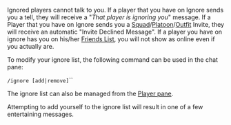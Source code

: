 Ignored players cannot talk to you. If a player that you have on Ignore sends
you a tell, they will receive a "_That player is ignoring you_" message. If a
Player that you have on Ignore sends you a
[Squad](Squad.md)/[Platoon](Platoon.md)/[Outfit](Outfit.md) Invite, they will
receive an automatic "Invite Declined Message". If a player you have on ignore
has you on his/her [Friends List](../commands/Friends_List.md), you will not
show as online even if you actually are.

To modify your ignore list, the following command can be used in the chat pane:

`/ignore [add|remove]`<charactername>``

The ignore list can also be managed from the [Player pane](Player_pane.md).

Attempting to add yourself to the ignore list will result in one of a few
entertaining messages.



